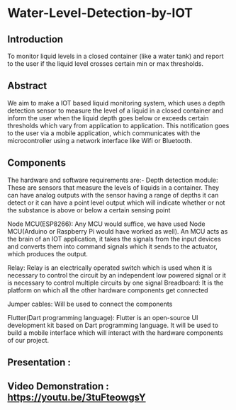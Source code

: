 # Water-Level-Detection-by-IOT

## Introduction
To monitor liquid levels in a closed container (like a water tank) and report to the user if the liquid level crosses certain min or max thresholds.


## Abstract
We aim to make a IOT based liquid monitoring system, which uses a depth detection sensor to measure the level of a liquid in a closed container and inform the user when the liquid depth goes below or exceeds certain thresholds which vary from application to application. This notification goes to the user via a mobile application, which communicates with the microcontroller using a network interface like Wifi or Bluetooth. 


## Components
The hardware and software requirements are:-
Depth detection module: These are sensors that measure the levels of liquids in a container. They can have analog outputs with the sensor having a range of depths it can detect or it can have a point level output which will indicate whether or not the substance is above or below a certain sensing point 

Node MCU(ESP8266): Any MCU would suffice, we have used Node MCU(Arduino or Raspberry Pi would have worked as well). An MCU acts as the brain of an IOT application, it takes the signals from the input devices and converts them into command signals which it sends to the actuator, which produces the output.

Relay: Relay is an electrically operated switch which is used when it is necessary to control the circuit by an independent low powered signal or it is necessary to control multiple circuits by one signal
Breadboard: It is the platform on which all the other hardware components get connected 

Jumper cables: Will be used to connect the components

Flutter(Dart programming language): Flutter is an open-source UI development kit based on Dart programming language. It will be used to build a mobile interface which will interact with the hardware components of our project.


## Presentation : 
## Video Demonstration : https://youtu.be/3tuFteowgsY
